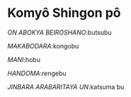 # Komyô Shingon pô
*ON ABOKYA BEIROSHANO*:butsubu

*MAKABODARA*:kongobu

*MANI*:hobu

*HANDOMA*:rengebu

*JINBARA ARABARITAYA UN*:katsuma bu
